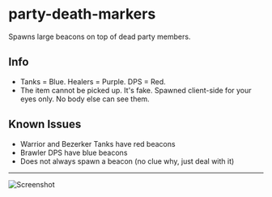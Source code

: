 # party-death-markers
Spawns large beacons on top of dead party members.

## Info
- Tanks = Blue. Healers = Purple. DPS = Red.
- The item cannot be picked up. It's fake. Spawned client-side for your eyes only. No body else can see them.

## Known Issues
- Warrior and Bezerker Tanks have red beacons
- Brawler DPS have blue beacons
- Does not always spawn a beacon (no clue why, just deal with it)
---

![Screenshot](http://i.imgur.com/bOSA6Lx.jpg)
